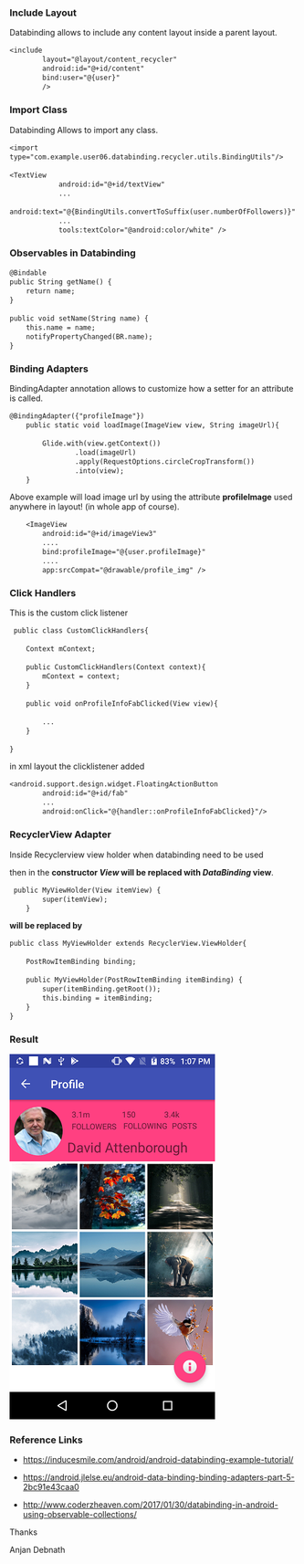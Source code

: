 ### Include Layout

Databinding allows to include any content layout inside a parent layout.

    <include
            layout="@layout/content_recycler"
            android:id="@+id/content"
            bind:user="@{user}"
            />

### Import Class

Databinding Allows to import any class.

    <import type="com.example.user06.databinding.recycler.utils.BindingUtils"/>

    <TextView
                android:id="@+id/textView"
                ...
                android:text="@{BindingUtils.convertToSuffix(user.numberOfFollowers)}"
                ...
                tools:textColor="@android:color/white" />

### Observables in Databinding

    @Bindable
    public String getName() {
        return name;
    }

    public void setName(String name) {
        this.name = name;
        notifyPropertyChanged(BR.name);
    }

### Binding Adapters

BindingAdapter annotation allows to customize how a setter for an attribute is called.

    @BindingAdapter({"profileImage"})
        public static void loadImage(ImageView view, String imageUrl){

            Glide.with(view.getContext())
                    .load(imageUrl)
                    .apply(RequestOptions.circleCropTransform())
                    .into(view);
        }
Above example will load image url by using the attribute **profileImage** used anywhere in layout! (in whole app of course).

        <ImageView
            android:id="@+id/imageView3"
            ....
            bind:profileImage="@{user.profileImage}"
            ....
            app:srcCompat="@drawable/profile_img" />


### Click Handlers

This is the custom click listener

     public class CustomClickHandlers{

        Context mContext;

        public CustomClickHandlers(Context context){
            mContext = context;
        }

        public void onProfileInfoFabClicked(View view){

            ...
        }

    }

in xml layout the clicklistener added

    <android.support.design.widget.FloatingActionButton
            android:id="@+id/fab"
            ...
            android:onClick="@{handler::onProfileInfoFabClicked}"/>


### RecyclerView Adapter

Inside Recyclerview view holder when databinding need to be used

then in the **constructor *View* will be replaced with *DataBinding* view**.

     public MyViewHolder(View itemView) {
            super(itemView);
        }

**will be replaced by**

    public class MyViewHolder extends RecyclerView.ViewHolder{

        PostRowItemBinding binding;

        public MyViewHolder(PostRowItemBinding itemBinding) {
            super(itemBinding.getRoot());
            this.binding = itemBinding;
        }
    }

### Result

![](https://github.com/anjandebnath/DataBinding/blob/master/output.png)


### Reference Links

- https://inducesmile.com/android/android-databinding-example-tutorial/

- https://android.jlelse.eu/android-data-binding-binding-adapters-part-5-2bc91e43caa0

- http://www.coderzheaven.com/2017/01/30/databinding-in-android-using-observable-collections/



Thanks

Anjan Debnath